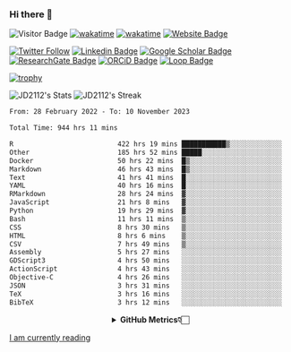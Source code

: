 ### Hi there 👋
![Visitor Badge](https://visitor-badge.laobi.icu/badge?page_id=JD2112.JD2112)
[![wakatime](https://github.com/JD2112/JD2112/actions/workflows/waka-readme.yml/badge.svg)](https://github.com/JD2112/JD2112/actions/workflows/waka-readme.yml)
[![wakatime](https://wakatime.com/badge/user/fe95275f-909a-4147-a45d-624981173898.svg)](https://wakatime.com/@fe95275f-909a-4147-a45d-624981173898)
[![Website Badge](https://img.shields.io/badge/website-informational?style=flat-square)](http://jyotirmoydas.netlify.app)

[![Twitter Follow](https://img.shields.io/twitter/follow/jyotirmoy21?style=social)](https://twitter.com/jyotirmoy21)
[![Linkedin Badge](https://img.shields.io/badge/-jyotirmoy-blue?style=plastic&logo=Linkedin&logoColor=white&link=https://www.linkedin.com/in/dasjyotirmoy/)](https://www.linkedin.com/in/dasjyotirmoy/)
[![Google Scholar Badge](https://img.shields.io/badge/-jyotirmoy-blue?style=plastic&logo=GoogleScholar&logoColor=white&link=https://scholar.google.se/citations?user=IMBYOv8AAAAJ&hl=en)](https://scholar.google.se/citations?user=IMBYOv8AAAAJ&hl=en)
[![ResearchGate Badge](https://img.shields.io/badge/-jyotirmoy-cyan?style=plastic&logo=ResearchGate&logoColor=white&link=https://www.researchgate.net/profile/Jyotirmoy-Das-3)](https://www.researchgate.net/profile/Jyotirmoy-Das-3)
[![ORCiD Badge](https://img.shields.io/badge/-jyotirmoy-green?style=plastic&logo=orcid&logoColor=white&link=https://orcid.org/0000-0002-5649-4658)](https://orcid.org/0000-0002-5649-4658)
[![Loop Badge](https://img.shields.io/badge/-jyotirmoy-orange?style=plastic&logo=Loop&logoColor=white&link=https://loop.frontiersin.org/people/1519976/overview)](https://loop.frontiersin.org/people/1519976/overview)

[![trophy](https://github-profile-trophy.vercel.app/?username=JD2112)](https://github.com/ryo-ma/github-profile-trophy)

<!--
**JD2112/JD2112** is a ✨ _special_ ✨ repository because its `README.md` (this file) appears on your GitHub profile.

Here are some ideas to get you started:

- 🔭 I’m currently working on ...
- 🌱 I’m currently learning ...
- 👯 I’m looking to collaborate on ...
- 🤔 I’m looking for help with ...
- 💬 Ask me about ...
- 📫 How to reach me: ...
- 😄 Pronouns: ...
- ⚡ Fun fact: ...
![JD2112's Top Languages](https://github-readme-stats.vercel.app/api/top-langs/?username=JD2112&theme=vue-dark&show_icons=true&hide_border=true&layout=compact)
-->
![JD2112's Stats](https://github-readme-stats.vercel.app/api?username=JD2112&theme=vue-dark&show_icons=true&hide_border=true&count_private=true)
![JD2112's Streak](https://github-readme-streak-stats.herokuapp.com/?user=JD2112&theme=vue-dark&hide_border=true)





<!--START_SECTION:waka-->

```txt
From: 28 February 2022 - To: 10 November 2023

Total Time: 944 hrs 11 mins

R                          422 hrs 19 mins ███████████▒░░░░░░░░░░░░░   44.73 %
Other                      185 hrs 52 mins █████░░░░░░░░░░░░░░░░░░░░   19.69 %
Docker                     50 hrs 22 mins  █▒░░░░░░░░░░░░░░░░░░░░░░░   05.34 %
Markdown                   46 hrs 43 mins  █▒░░░░░░░░░░░░░░░░░░░░░░░   04.95 %
Text                       41 hrs 41 mins  █░░░░░░░░░░░░░░░░░░░░░░░░   04.42 %
YAML                       40 hrs 16 mins  █░░░░░░░░░░░░░░░░░░░░░░░░   04.27 %
RMarkdown                  28 hrs 24 mins  ▓░░░░░░░░░░░░░░░░░░░░░░░░   03.01 %
JavaScript                 21 hrs 8 mins   ▓░░░░░░░░░░░░░░░░░░░░░░░░   02.24 %
Python                     19 hrs 29 mins  ▓░░░░░░░░░░░░░░░░░░░░░░░░   02.06 %
Bash                       11 hrs 11 mins  ▒░░░░░░░░░░░░░░░░░░░░░░░░   01.19 %
CSS                        8 hrs 30 mins   ▒░░░░░░░░░░░░░░░░░░░░░░░░   00.90 %
HTML                       8 hrs 6 mins    ▒░░░░░░░░░░░░░░░░░░░░░░░░   00.86 %
CSV                        7 hrs 49 mins   ▒░░░░░░░░░░░░░░░░░░░░░░░░   00.83 %
Assembly                   5 hrs 27 mins   ░░░░░░░░░░░░░░░░░░░░░░░░░   00.58 %
GDScript3                  4 hrs 50 mins   ░░░░░░░░░░░░░░░░░░░░░░░░░   00.51 %
ActionScript               4 hrs 43 mins   ░░░░░░░░░░░░░░░░░░░░░░░░░   00.50 %
Objective-C                4 hrs 26 mins   ░░░░░░░░░░░░░░░░░░░░░░░░░   00.47 %
JSON                       3 hrs 31 mins   ░░░░░░░░░░░░░░░░░░░░░░░░░   00.37 %
TeX                        3 hrs 16 mins   ░░░░░░░░░░░░░░░░░░░░░░░░░   00.35 %
BibTeX                     3 hrs 12 mins   ░░░░░░░░░░░░░░░░░░░░░░░░░   00.34 %
```

<!--END_SECTION:waka-->

<div align="center">
    <details>
        <summary><b>GitHub Metrics👇🏻</b></summary>
    <br>
        
[Get Details](https://metrics.lecoq.io/insights/JD2112)
    </details>
</div>

<a target="_blank" href="https://www.goodreads.com/user/show/21242415-jyotirmoy-das">I am currently reading</a>


